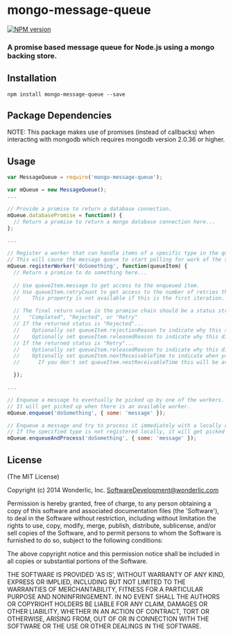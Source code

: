 # mongo-message-queue

[![NPM version](https://badge.fury.io/js/mongo-message-queue.svg)](http://badge.fury.io/js/mongo-message-queue)

### A promise based message queue for Node.js using a mongo backing store.

## Installation

```
npm install mongo-message-queue --save
```

## Package Dependencies

NOTE:  This package makes use of promises (instead of callbacks) when interacting with mongodb which requires mongodb version 2.0.36 or higher.

## Usage

```javascript
var MessageQueue = require('mongo-message-queue');

var mQueue = new MessageQueue();
...

// Provide a promise to return a database connection.
mQueue.databasePromise = function() {
  // Return a promise to return a mongo database connection here...
};

...

// Register a worker that can handle items of a specific type in the queue.
// This will cause the message queue to start polling for work of the specified type.
mQueue.registerWorker('doSomething', function(queueItem) {
  // Return a promise to do something here...
  
  // Use queueItem.message to get access to the enqueued item.
  // Use queueItem.retryCount to get access to the number of retries that have occurred.
  //    This property is not available if this is the first iteration.

  // The final return value in the promise chain should be a status string of:
  //   "Completed", "Rejected", or "Retry"
  // If the returned status is "Rejected"...
  //    Optionally set queueItem.rejectionReason to indicate why this should no longer be processed.
  //    Optionally set queueItem.releasedReason to indicate why this didn't process this time around.
  // If the returned status is "Retry"...
  //    Optionally set queueItem.releasedReason to indicate why this didn't process this time around.
  //    Optionally set queueItem.nextReceivableTime to indicate when you want this to get picked up and re-processed.
  //      If you don't set queueItem.nextReceivableTime this will be available for re-procesing immediately.

  });

...

// Enqueue a message to eventually be picked up by one of the workers.
// It will get picked up when there is an available worker.
mQueue.enqueue('doSomething', { some: 'message' });

// Enqueue a message and try to process it immediately with a locally registered worker.
// If the specified type is not registered locally, it will get picked up when there is an available worker.
mQueue.enqueueAndProcess('doSomething', { some: 'message' });
```

## License

(The MIT License)

Copyright (c) 2014 Wonderlic, Inc. <SoftwareDevelopment@wonderlic.com>

Permission is hereby granted, free of charge, to any person obtaining
a copy of this software and associated documentation files (the
'Software'), to deal in the Software without restriction, including
without limitation the rights to use, copy, modify, merge, publish,
distribute, sublicense, and/or sell copies of the Software, and to
permit persons to whom the Software is furnished to do so, subject to
the following conditions:

The above copyright notice and this permission notice shall be
included in all copies or substantial portions of the Software.

THE SOFTWARE IS PROVIDED 'AS IS', WITHOUT WARRANTY OF ANY KIND,
EXPRESS OR IMPLIED, INCLUDING BUT NOT LIMITED TO THE WARRANTIES OF
MERCHANTABILITY, FITNESS FOR A PARTICULAR PURPOSE AND NONINFRINGEMENT.
IN NO EVENT SHALL THE AUTHORS OR COPYRIGHT HOLDERS BE LIABLE FOR ANY
CLAIM, DAMAGES OR OTHER LIABILITY, WHETHER IN AN ACTION OF CONTRACT,
TORT OR OTHERWISE, ARISING FROM, OUT OF OR IN CONNECTION WITH THE
SOFTWARE OR THE USE OR OTHER DEALINGS IN THE SOFTWARE.
